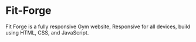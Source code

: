 # Fit-Forge
Fit Forge is a fully responsive Gym website, Responsive for all devices, build using HTML, CSS, and JavaScript.
